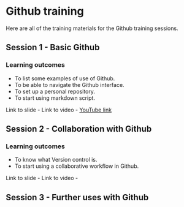# Github training

Here are all of the training materials for the Github training sessions.

## Session 1 - Basic Github
### Learning outcomes
* To list some examples of use of Github.
* To be able to navigate the Github interface.
* To set up a personal repository.
* To start using markdown script. 

Link to slide - 
Link to video - [YouTube link](https://www.youtube.com/watch?v=uVsYTv4CG14)


## Session 2 - Collaboration with Github
### Learning outcomes
* To know what Version control is.
* To start using a collaborative workflow in Github.

Link to slide - 
Link to video - 

## Session 3 - Further uses with Github
### 
